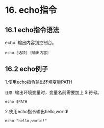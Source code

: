 # 16. echo指令

## 16.1 echo指令语法

echo: 输出内容到控制台。

```
echo [选项] [输出内容]
```

## 16.2 echo例子
1.使用echo指令输出环境变量PATH

`注意`: 输出环境变量时，变量名前需要加上 $ 符号。

```
echo $PATH
```

2.使用echo指令输出hello,world!
```
echo "hello,world!"
```
